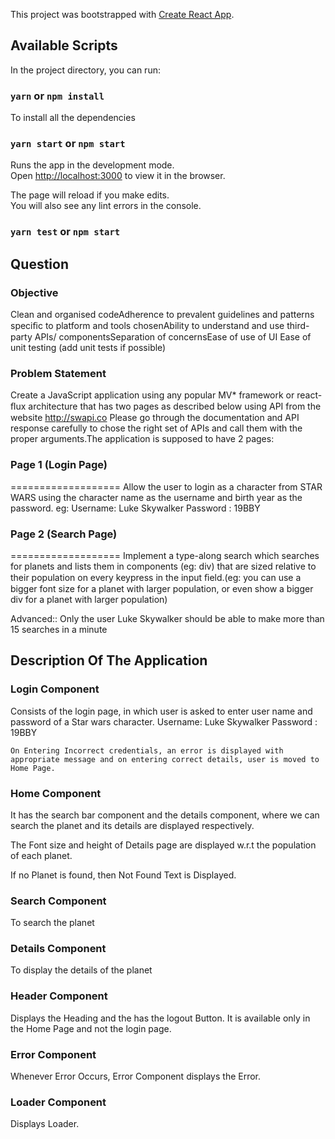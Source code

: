 This project was bootstrapped with [Create React App]().

## Available Scripts

In the project directory, you can run:

### `yarn` or `npm install`

To install all the dependencies

### `yarn start` or `npm start`

Runs the app in the development mode.<br>
Open [http://localhost:3000](http://localhost:3000) to view it in the browser.

The page will reload if you make edits.<br>
You will also see any lint errors in the console.

### `yarn test` or `npm start`

## Question

### Objective

Clean and organised codeAdherence to prevalent guidelines and patterns speciﬁc to platform and tools chosenAbility to understand and use third-party APIs/ componentsSeparation of concernsEase of use of UI Ease of unit testing (add unit tests if possible)

### Problem Statement

Create a JavaScript application using any popular MV\* framework or react-ﬂux architecture that has two pages as described below using API from the website http://swapi.co
Please go through the documentation and API response carefully to chose the right set of APIs and call them with the proper arguments.The application is supposed to have 2 pages:

### Page 1 (Login Page)

===================
Allow the user to login as a character from STAR WARS using the character name as the username and birth year as the password.
eg:
Username:
Luke Skywalker
Password : 19BBY

### Page 2 (Search Page)

===================
Implement a type-along search which searches for planets and lists them in components (eg: div) that are sized relative to their population on every keypress in the input ﬁeld.(eg: you can use a bigger font size for a planet with larger population, or even show a bigger div for a planet with larger population)

Advanced:: Only the user Luke Skywalker should be able to make more than 15 searches in a minute

## Description Of The Application

### Login Component

Consists of the login page, in which user is asked to enter user name and password of a Star wars character.
Username: Luke Skywalker
Password : 19BBY

    On Entering Incorrect credentials, an error is displayed with appropriate message and on entering correct details, user is moved to Home Page.

### Home Component

It has the search bar component and the details component, where we can search the planet and its details are displayed respectively.

The Font size and height of Details page are displayed w.r.t the population of each planet.

If no Planet is found, then Not Found Text is Displayed.

### Search Component

To search the planet

### Details Component

To display the details of the planet

### Header Component

Displays the Heading and the has the logout Button. It is available only in the Home Page and not the login page.

### Error Component

Whenever Error Occurs, Error Component displays the Error.

### Loader Component

Displays Loader.
